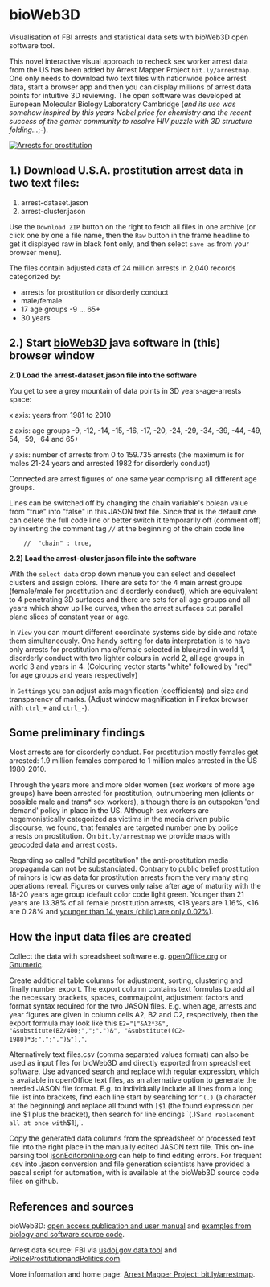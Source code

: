 bioWeb3D
========

Visualisation of FBI arrests and statistical data sets with bioWeb3D open software tool.

This novel interactive visual approach to recheck sex worker arrest data from the US has been added by Arrest Mapper Project `bit.ly/arrestmap`. One only needs to download two text files with nationwide police arrest data, start a browser app and then you can display millions of arrest data points for intuitive 3D reviewing. The open software was developed at European Molecular Biology Laboratory Cambridge (_and its use was somehow inspired by this years Nobel price for chemistry and the recent success of the gamer community to resolve HIV puzzle with 3D structure folding..._;-).



[![Arrests for prostitution](http://farm3.staticflickr.com/2879/10194975484_08b5e6b7e4_c.jpg "screen shot")](http://www.bit.ly/arrestmap)

## 1.) Download U.S.A. prostitution arrest data in two text files:
1. arrest-dataset.jason
2. arrest-cluster.jason

Use the `Download ZIP` button on the right to fetch all files in one archive (or click one by one a file name, then the `Raw` button in the frame headline to get it displayed raw in black font only, and then select `save as` from your browser menu). 

The files contain adjusted data of 24 million arrests in 2,040 records categorized by:
- arrests for prostitution or disorderly conduct
- male/female
- 17 age groups -9 ... 65+
- 30 years

## 2.) Start [bioWeb3D](http://www.ebi.ac.uk/~jbpettit/bioWeb3D/) java software in (this) browser window

**2.1) Load the arrest-dataset.jason file into the software** 

You get to see a grey mountain of data points in 3D years-age-arrests space:

x axis: years from 1981 to 2010

z axis: age groups -9, -12, -14, -15, -16, -17, -20, -24, -29, -34, -39, -44, -49, 54, -59, -64 and 65+

y axis: number of arrests from 0 to 159.735 arrests (the maximum is for males 21-24 years and arrested 1982 for disorderly conduct)

Connected are arrest figures of one same year comprising all different age groups. 

Lines can be switched off by changing the chain variable's bolean value from "true" into "false" in this JASON text file. Since that is the default one can delete the full code line or better switch it temporarily off (comment off) by inserting the comment tag `//` at the beginning of the chain code line

        // 	"chain" : true,

**2.2) Load the arrest-cluster.jason file into the software** 

With the `select data` drop down menue you can select and deselect clusters and assign colors. There are sets for the 4 main arrest groups (female/male for prostitution and disorderly conduct), which are equivalent to 4 penetrating 3D surfaces and there are sets for all age groups and all years which show up like curves, when the arrest surfaces cut parallel plane slices of constant year or age. 

In `View` you can mount different coordinate systems side by side and rotate them simultaneously. One handy setting for data interpretation is to have only arrests for prostitution male/female selected in blue/red in world 1, disorderly conduct with two lighter colours in world 2, all age groups in world 3 and years in 4. (Colouring vector starts "white" followed by "red" for age groups and years respectively) 

In `Settings` you can adjust axis magnification (coefficients) and size and transparency of marks. (Adjust window magnification in Firefox browser with `ctrl_+` and `ctrl_-`).

## Some preliminary findings

Most arrests are for disorderly conduct. For prostitution mostly females get arrested: 1.9 million females compared to 1 million males arrested in the US 1980-2010.

Through the years more and more older women (sex workers of more age groups) have been arrested for prostitution, outnumbering men (clients or possible male and trans* sex workers), although there is an outspoken 'end demand' policy in place in the US. Although sex workers are hegemonistically categorized as victims in the media driven public discourse, we found, that females are targeted number one by police arrests on prostitution. On `bit.ly/arrestmap` we provide maps with geocoded data and arrest costs.

Regarding so called "child prostitution" the anti-prostitution media propaganda can not be substanciated. Contrary to public belief prostitution of minors is low as data for prostitution arrests from the very many sting operations reveal. Figures or curves only raise after age of maturity with the 18-20 years age group (default color code light green. Younger than 21 years are 13.38% of all female prostitution arrests, <18 years are 1.16%, <16 are 0.28% and [younger than 14 years (child) are only 0.02%](http://bit.ly/19xHowd)).

## How the input data files are created

Collect the data with spreadsheet software e.g. [openOffice.org](http://en.wikipedia.org/wiki/OpenOffice.org) or [Gnumeric](http://en.wikipedia.org/wiki/Gnumeric).

Create additional table columns for adjustment, sorting, clustering and finally number export. The export column contains text formulas to add all the necessary brackets, spaces, comma/point, adjustment factors and format syntax required for the two JASON files. E.g. when age, arrests and year figures are given in column cells A2, B2 and C2, respectively, then the export formula may look like this `E2="["&A2*3&", "&substitute(B2/400;",";".")&", "&substitute((C2-1980)*3;",";".")&"],"`.

Alternatively text files.csv (comma separated values format) can also be used as input files for bioWeb3D and directly exported from spreadsheet software. Use advanced search and replace with [regular expression](http://wiki.openoffice.org/wiki/Documentation/How_Tos/Regular_Expressions_in_Writer), which is available in openOffice text files, as an alternative option to generate the needed JASON file format. E.g. to individually include all lines from a long file list into brackets, find each line start by searching for `^(.)` (a character at the beginning) and replace all found with `[$1` (the found expression per line $1 plus the bracket), then search for line endings `(.)$` and replacement all at once with `$1],`.

Copy the generated data columns from the spreadsheet or processed text file into the right place in the manually edited JASON text file. This on-line parsing tool [jsonEditoronline.org](http://www.jsoneditoronline.org) can help to find editing errors. For frequent .csv into .jason conversion and file generation scientists have provided a pascal script for automation, with is available at the bioWeb3D source code files on github.

## References and sources

bioWeb3D: [open access publication and user manual](http://www.ncbi.nlm.nih.gov/pubmed/23758781) and [examples from biology and software source code](https://github.com/jbogp/bioWeb3D).

Arrest data source: FBI via [usdoj.gov data tool](http://www.bjs.gov/index.cfm?ty=datool&surl=/arrests/index.cfm) and [PoliceProstitutionandPolitics.com](http://www.PoliceProstitutionandPolitics.com).

More information and home page: [Arrest Mapper Project: bit.ly/arrestmap](http://www.bit.ly/arrestmap).
